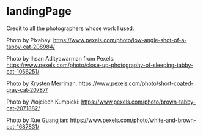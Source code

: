 # landingPage

Credit to all the photographers whose work I used:

Photo by Pixabay: https://www.pexels.com/photo/low-angle-shot-of-a-tabby-cat-208984/

Photo by Ihsan Adityawarman from Pexels: https://www.pexels.com/photo/close-up-photography-of-sleeping-tabby-cat-1056251/

Photo by Krysten Merriman: https://www.pexels.com/photo/short-coated-gray-cat-20787/

Photo by Wojciech Kumpicki: https://www.pexels.com/photo/brown-tabby-cat-2071882/

Photo by Xue Guangjian: https://www.pexels.com/photo/white-and-brown-cat-1687831/
